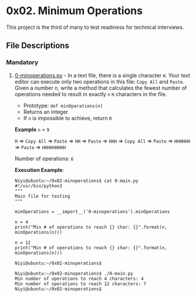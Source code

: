# 0x02. Minimum Operations

This project is the third of many to test readiness for technical interviews.

## File Descriptions
### Mandatory

1. [0-minoperations.py](./0-minoperations.py) - In a text file, there is a single character `H`. Your text editor can execute only two operations in this file: `Copy All` and `Paste`. Given a number n, write a method that calculates the fewest number of operations needed to result in exactly `n` `H` characters in the file.
	- Prototype: `def minOperations(n)`
	- Returns an integer
	- If `n` is impossible to achieve, return `0`

	**Example**
	`n` = `9`

	`H` => `Copy All` => `Paste` => `HH` => `Paste` => `HHH` => `Copy All` => `Paste` => `HHHHHH` => `Paste` => `HHHHHHHHH`

	Number of operations: `6`
	
	**Execution Example**:
	```
	Niyi@ubuntu:~/0x02-minoperations$ cat 0-main.py
	#!/usr/bin/python3
	"""
	Main file for testing
	"""

	minOperations = __import__('0-minoperations').minOperations

	n = 4
	print("Min # of operations to reach {} char: {}".format(n, minOperations(n)))

	n = 12
	print("Min # of operations to reach {} char: {}".format(n, minOperations(n)))

	Niyi@ubuntu:~/0x02-minoperations$
	```
	```
	Niyi@ubuntu:~/0x02-minoperations$ ./0-main.py
	Min number of operations to reach 4 characters: 4
	Min number of operations to reach 12 characters: 7
	Niyi@ubuntu:~/0x02-minoperations$
	```
